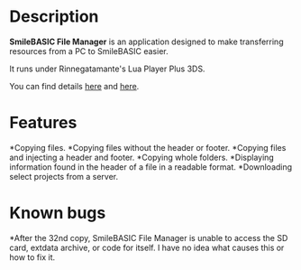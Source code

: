 # Description

**SmileBASIC File Manager** is an application designed to make transferring resources from a PC to SmileBASIC easier.

It runs under Rinnegatamante's Lua Player Plus 3DS.

You can find details [here](http://www.smilebasicsource.com/forum?ftid=468) and [here](http://www.smilebasicsource.com/page?pid=308).

# Features

*Copying files.
*Copying files without the header or footer.
*Copying files and injecting a header and footer.
*Copying whole folders.
*Displaying information found in the header of a file in a readable format.
*Downloading select projects from a server.

# Known bugs

*After the 32nd copy, SmileBASIC File Manager is unable to access the SD card, extdata archive, or code for itself. I have no idea what causes this or how to fix it.